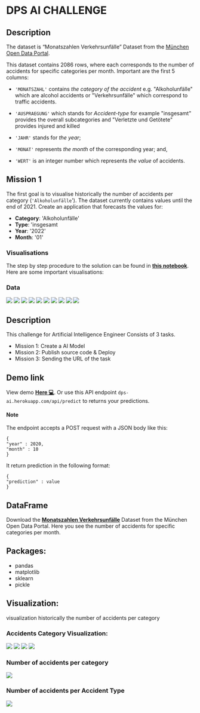 # DPS AI CHALLENGE

## Description

The dataset is “Monatszahlen Verkehrsunfälle” Dataset from the [München Open Data Portal](https://www.opengov-muenchen.de/dataset/monatszahlen-verkehrsunfaelle/resource/40094bd6-f82d-4979-949b-26c8dc00b9a7).

This dataset contains 2086 rows, where each corresponds to the number of accidents for specific categories per month. Important are the first 5 columns:

- `'MONATSZAHL'` contains *the category of the accident* e.g. "Alkoholunfälle" which are alcohol accidents or "Verkehrsunfälle" which correspond to traffic accidents.

- `'AUSPRAEGUNG'` which stands for *Accident-type* for example "insgesamt" provides the overall subcategories and "Verletzte und Getötete" provides injured and killed

- `'JAHR'` stands for *the year*;

- `'MONAT'` represents *the month* of the corresponding year; and,

- `'WERT'` is an integer number which represents *the value* of accidents.

## Mission 1

The first goal is to visualise historically the number of accidents per category (`'Alkoholunfälle`'). The dataset currently contains values until the end of 2021. Create an application that forecasts the values for:

- **Category**: 'Alkoholunfälle'
- **Type**: 'insgesamt
- **Year**: '2022'
- **Month**: '01'

### Visualisations

The step by step procedure to the solution can be found in <a href="https://github.com/mahmoudfazeli/Munich-Monthly-Alcoholic-Accidents/blob/main/munich-monthly-alcoholic-accidents.ipynb"><b>this notebook</b></a>. Here are some important visualisations:

### Data
<img src="./images/1.PNG"/>
<img src="./images/2.png"/>
<img src="./images/3.png"/>
<img src="./images/4.PNG"/>
<img src="./images/5.PNG"/>
<img src="./images/6.png"/>
<img src="./images/7.png"/>
<img src="./images/8.png"/>
<img src="./images/9.png"/>
<img src="./images/10.png"/>


## Description
This challenge for Artificial Intelligence Engineer Consists of 3 tasks.
- Mission 1: Create a AI Model
- Mission 2: Publish source code & Deploy
- Mission 3: Sending the URL of the task

## Demo link
View demo <a href="https://dps-ai.herokuapp.com/"><b>Here 💻</b></a>.
Or use this API endpoint  `dps-ai.herokuapp.com/api/predict` to returns your predictions.
#### Note
The endpoint accepts a POST request with a JSON body like this:
```
{
"year" : 2020,
"month" : 10
}
```
It return prediction in the following format:
```
{
"prediction" : value
}
```
## DataFrame

Download the <a href="https://www.opengov-muenchen.de/dataset/monatszahlen-verkehrsunfaelle/resource/40094bd6-f82d-4979-949b-26c8dc00b9a7"><b>Monatszahlen Verkehrsunfälle</b></a> Dataset from the München Open Data Portal. Here you see the number of accidents for specific categories per month.

## Packages:
- pandas
- matplotlib
- sklearn
- pickle

## Visualization:
visualization historically the number of accidents per category
### Accidents Category Visualization:

<img src="./images/accidents_category1.jpg"/>
<img src="./images/accidents_category2.jpg"/>
<img src="./images/accidents_category3.jpg"/>
<img src="./images/accidents_category4.jpg"/>

<br />

### Number of accidents per category
<img src="./images/category.jpg"/>

<br />

### Number of accidents per Accident Type
<img src="./images/type.jpg"/>
